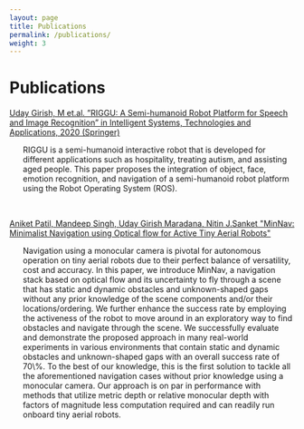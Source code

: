 ```yaml
---
layout: page
title: Publications
permalink: /publications/
weight: 3
---
```


# **Publications**


[Uday Girish, M et.al. ”RIGGU: A Semi-humanoid Robot Platform for Speech and Image Recognition” in
Intelligent Systems, Technologies and Applications, 2020 (Springer)](https://link.springer.com/chapter/10.1007%2F978-981-15-3914-5_3)
<br>
<ul>    
RIGGU is a semi-humanoid interactive robot that is developed for different applications such as hospitality, treating autism, and assisting aged people. This paper proposes the integration of object, face, emotion recognition, and navigation of a semi-humanoid robot platform using the Robot Operating System (ROS).   
</ul>
<br>

[Aniket Patil, Mandeep Singh, Uday Girish Maradana, Nitin J.Sanket "MinNav: Minimalist Navigation using Optical flow for Active Tiny Aerial Robots"](https://pear.wpi.edu/research/minnav.html)
<br>
<ul>    
Navigation using a monocular camera is pivotal for autonomous operation on tiny aerial robots due to their perfect balance of versatility, cost and accuracy. In this paper, we introduce MinNav, a navigation stack based on optical flow and its uncertainty to fly through a scene that has static and dynamic obstacles and unknown-shaped gaps without any prior knowledge of the scene components and/or their locations/ordering. We further enhance the success rate by employing the activeness of the robot to move around in an exploratory way to find obstacles and navigate through the scene. We successfully evaluate and demonstrate the proposed approach in many real-world experiments in various environments that contain static and dynamic obstacles and unknown-shaped gaps with an overall success rate of 70\%. To the best of our knowledge, this is the first solution to tackle all the aforementioned navigation cases without prior knowledge using a monocular camera. Our approach is on par in performance with methods that utilize metric depth or relative monocular depth with factors of magnitude less computation required and can readily run onboard tiny aerial robots.

</ul>
<br>